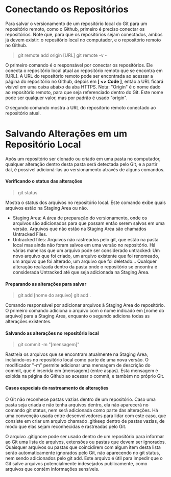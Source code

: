 # Conectando os Repositórios
Para salvar o versionamento de um repositório local do Git para um repositório remoto, como o Github, primeiro é preciso conectar os repositórios.
Note que, para que os repositórios sejam conectados, ambos já devem existir: o repositório local no computador, e o repositório remoto no Github.

> git remote add origin [URL]
> git remote -v - 

O primeiro comando é o responsável por conectar os repositórios. Ele conecta o repositório local atual ao repositório remoto que se encontra em [URL].
A URL do repositório remoto pode ser encontrada ao acessar a página do repositório no Github, depois em **[ <> Code ]**, então a URL ficará visível em uma caixa abaixo da aba HTTPS.
Nota: "Origin" é o nome dado ao repositório remoto, para que seja referenciado dentro do Git. Este nome pode ser qualquer valor, mas por padrão é usado "origin".

O segundo comando mostra a URL do repositório remoto conectado ao repositório atual.

# Salvando Alterações em um Repositório Local

Após um repositório ser clonado ou criado em uma pasta no computador, qualquer alteração dentro desta pasta será detectada pelo Git, e a partir daí, é possível adicioná-las ao versionamento através de alguns comandos.

#### Verificando o status das alterações

> git status

Mostra o status dos arquivos no repositório local. Este comando exibe quais arquivos estão na Staging Area ou não.
- Staging Area: A área de preparação do versionamento, onde os arquivos são adicionados para que possam então serem salvos em uma versão. Arquivos que não estão na Staging Area são chamados Untracked Files.
- Untracked files: Arquivos não rastreados pelo git, que estão na pasta local mas ainda não foram salvos em uma versão no repositório. Há várias maneiras que um arquivo pode ser considerado untracked: Um novo arquivo que foi criado, um arquivo existente que foi renomeado, um arquivo que foi alterado, um arquivo que foi deletado... Qualquer alteração realizada dentro da pasta onde o repositório se encontra é considerada Untracked até que seja adicionada na Staging Area.

#### Preparando as alterações para salvar

> git add [nome do arquivo]
> git add .

Comando responsável por adicionar arquivos à Staging Area do repositório. 
O primeiro comando adiciona o arquivo com o nome indicado em [nome do arquivo] para a Staging Area, enquanto o segundo adiciona todas as alterações existentes.

#### Salvando as alterações no repositório local

> git commit -m "[mensagem]" 

Rastreia os arquivos que se encontram atualmente na Staging Area, incluindo-os no repositório local como parte de uma nova versão. 
O modificador "-m" permite adicionar uma mensagem de descrição do commit, que é inserida em [mensagem] (entre aspas). Esta mensagem é exibida na página do Github ao acessar o commit, e também no próprio Git.

#### Casos especiais do rastreamento de alterações

O Git não reconhece pastas vazias dentro de um repositório. Caso uma pasta seja criada e não tenha arquivos dentro, ela não aparecerá no comando git status, nem será adicionada como parte das alterações.
Há uma convenção usada entre desenvolvedores para lidar com este caso, que consiste em criar um arquivo chamado .gitkeep dentro de pastas vazias, de modo que elas sejam reconhecidas e rastreadas pelo Git.

O arquivo .gitignore pode ser usado dentro de um repositório para informar ao Git uma lista de arquivos, extensões ou pastas que devem ser ignorados. Quaisquer arquivos ou pastas que coincidirem com algum item desta lista serão automaticamente ignorados pelo Git, não aparecendo no git status, nem sendo adicionados pelo git add.
Este arquivo é útil para impedir que o Git salve arquivos potencialmente indesejados publicamente, como arquivos que contém informações sensíveis.
